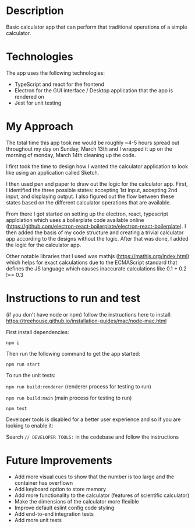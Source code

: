 # Description

Basic calculator app that can perform that traditional operations of a simple calculator.

# Technologies

The app uses the following technologies:

- TypeScript and react for the frontend
- Electron for the GUI interface / Desktop application that the app is rendered on
- Jest for unit testing
# My Approach

The total time this app took me would be roughly ~4-5 hours spread out throughout my day on Sunday, March 13th and I wrapped
it up on the morning of monday, March 14th cleaning up the code.

I first took the time to design how I wanted the calculator application to look like using an application called Sketch.

I then used pen and paper to draw out the logic for the calculator app. First, I identified the three possible states: 
accepting 1st input, accepting 2nd input, and displaying output. I also figured out the flow between these states based
on the different calculator operations that are available.

From there I got started on setting up the electron, react, typescript applciation which uses a boilerplate code 
available online (https://github.com/electron-react-boilerplate/electron-react-boilerplate). I then added the basis of
my code structure and creating a trivial calculator app according to the designs without the logic. After that was done,
I added the logic for the calculator app. 

Other notable libraries that I used was mathjs (https://mathjs.org/index.html) which helps for exact calculations due to
the ECMAScript standard that defines the JS language which causes inaccurate calculations like 0.1 + 0.2 !== 0.3

# Instructions to run and test

(if you don't have node or npm) follow the instructions here to install: https://treehouse.github.io/installation-guides/mac/node-mac.html

First install dependencies: 

`npm i`

Then run the following command to get the app started: 

`npm run start`

To run the unit tests:

`npm run build:renderer` (renderer process for testing to run)

`npm run build:main` (main process for testing to run)

`npm test`

Developer tools is disabled for a better user experience and so if you are looking to enable it:

Search `// DEVELOPER TOOLS:` in the codebase and follow the instructions

# Future Improvements

- Add more visual cues to show that the number is too large and the container has overflown
- Add keyboard option to store memory
- Add more functionality to the calculator (features of scientific calculator)
- Make the dimensions of the calculator more flexible
- Improve default eslint config code styling
- Add end-to-end integration tests
- Add more unit tests



